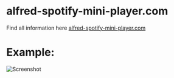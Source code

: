 
# alfred-spotify-mini-player.com

Find all information here [alfred-spotify-mini-player.com](http://alfred-spotify-mini-player.com)


# Example:

![Screenshot](http://alfred-spotify-mini-player.com/images/index1.gif)


